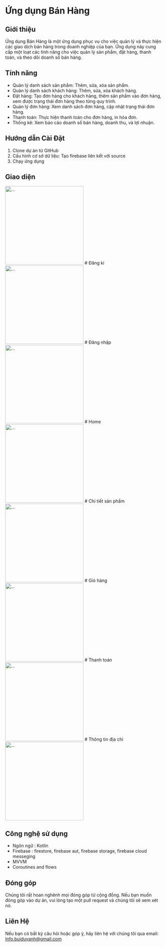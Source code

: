 
# Ứng dụng Bán Hàng

## Giới thiệu

Ứng dụng Bán Hàng là một ứng dụng phục vụ cho việc quản lý và thực hiện các giao dịch bán hàng trong doanh nghiệp của bạn. Ứng dụng này cung cấp một loạt các tính năng cho việc quản lý sản phẩm, đặt hàng, thanh toán, và theo dõi doanh số bán hàng.

## Tính năng

- Quản lý danh sách sản phẩm: Thêm, sửa, xóa sản phẩm.
- Quản lý danh sách khách hàng: Thêm, sửa, xóa khách hàng.
- Đặt hàng: Tạo đơn hàng cho khách hàng, thêm sản phẩm vào đơn hàng, xem được trạng thái đơn hàng theo từng quy trình.
- Quản lý đơn hàng: Xem danh sách đơn hàng, cập nhật trạng thái đơn hàng.
- Thanh toán: Thực hiện thanh toán cho đơn hàng, in hóa đơn.
- Thống kê: Xem báo cáo doanh số bán hàng, doanh thu, và lợi nhuận.

## Hướng dẫn Cài Đặt

1. Clone dự án từ GitHub
3. Cấu hình cơ sở dữ liệu: Tạo firebase liên kết với source
4. Chạy ứng dụng

## Giao diện
<img src="https://user-images.githubusercontent.com/105142161/283671716-47415597-b9ff-4ded-9801-e9359ea51af3.png" alt="..." width="250" />
# Đăng kí
<img src="https://user-images.githubusercontent.com/105142161/283674623-29d1c55a-3773-47f0-a1c4-6c49e3853c9b.png" alt="..." width="250" />
# Đăng nhập
<img src="https://user-images.githubusercontent.com/105142161/283674632-b608437f-5ea4-48cf-b5b1-fea6c235c495.png" alt="..." width="250" />
# Home
<img src="https://user-images.githubusercontent.com/105142161/283671136-a1d46c59-84f2-4732-94d6-746e1f477ac5.png" alt="..." width="250" />
# Chi tiết sản phẩm
<img src="https://github.com/levietanh2003/UngDungBanHang_Kotlinn/issues/1#issuecomment-1826367116" alt="..." width="250" />
# Giỏ hàng
<img src="https://user-images.githubusercontent.com/105142161/283728661-bd811804-57be-4096-8c61-c3d3988524b4.png" alt="..." width="250" />
# Thanh toán
<img src="https://private-user-images.githubusercontent.com/105142161/285637034-648e2512-fdb6-4092-b3ad-cd1949a65cef.png?jwt=eyJhbGciOiJIUzI1NiIsInR5cCI6IkpXVCJ9.eyJpc3MiOiJnaXRodWIuY29tIiwiYXVkIjoicmF3LmdpdGh1YnVzZXJjb250ZW50LmNvbSIsImtleSI6ImtleTEiLCJleHAiOjE3MDA5ODYyODEsIm5iZiI6MTcwMDk4NTk4MSwicGF0aCI6Ii8xMDUxNDIxNjEvMjg1NjM3MDM0LTY0OGUyNTEyLWZkYjYtNDA5Mi1iM2FkLWNkMTk0OWE2NWNlZi5wbmc_WC1BbXotQWxnb3JpdGhtPUFXUzQtSE1BQy1TSEEyNTYmWC1BbXotQ3JlZGVudGlhbD1BS0lBSVdOSllBWDRDU1ZFSDUzQSUyRjIwMjMxMTI2JTJGdXMtZWFzdC0xJTJGczMlMkZhd3M0X3JlcXVlc3QmWC1BbXotRGF0ZT0yMDIzMTEyNlQwODA2MjFaJlgtQW16LUV4cGlyZXM9MzAwJlgtQW16LVNpZ25hdHVyZT04Y2NiMDI3Yjc3NjZhZGNjYTI3YmNkOWJjMGVkZTgxYjI1ZWE5MzBkMTg5NWQyOTM1YzI5NmEzZmE0NGFmZGRjJlgtQW16LVNpZ25lZEhlYWRlcnM9aG9zdCZhY3Rvcl9pZD0wJmtleV9pZD0wJnJlcG9faWQ9MCJ9.ZqZXJrnmhUx3o84zhU6AjVa5MGrAKLOi1KiFLiDKgrk" alt="..." width="250" />
# Thông tin địa chỉ
<img src="https://github.com/levietanh2003/UngDungBanHang_Kotlinn/assets/105142161/c94d828a-d6e7-4c3e-bac3-0107a49676b6" alt="..." width="250" />


## Công nghệ sử dụng

- Ngôn ngữ : Kotlin 
- Firebase : firestore, firebase aut, firebase storage, firebase cloud messeging
- MVVM
- Coroutines and flows
  
## Đóng góp

Chúng tôi rất hoan nghênh mọi đóng góp từ cộng đồng. Nếu bạn muốn đóng góp vào dự án, vui lòng tạo một pull request và chúng tôi sẽ xem xét nó.

## Liên Hệ

Nếu bạn có bất kỳ câu hỏi hoặc góp ý, hãy liên hệ với chúng tôi qua email: Info.buiduyanh@gmail.com
